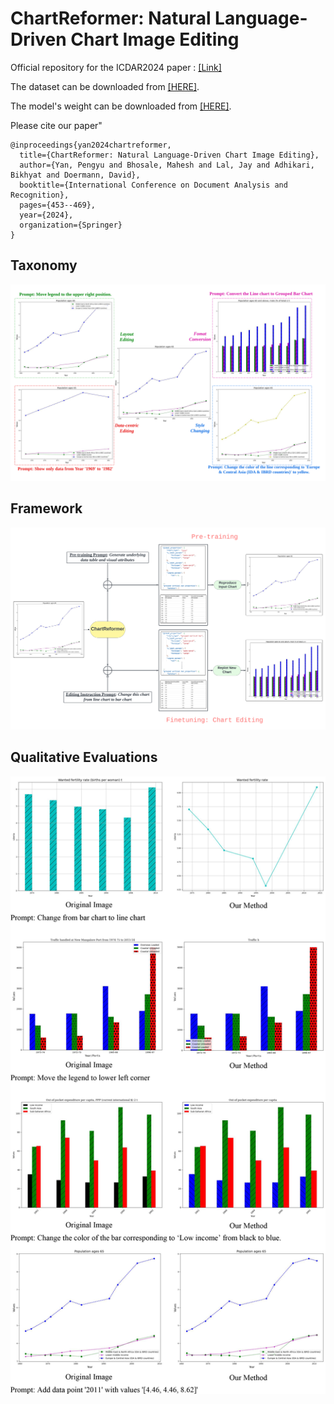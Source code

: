 ChartReformer: Natural Language-Driven Chart Image Editing
===

Official repository for the ICDAR2024 paper : [<u>[Link]</u>](https://link.springer.com/chapter/10.1007/978-3-031-70533-5_26)

The dataset can be downloaded from [<u>[HERE]</u>](https://drive.google.com/file/d/1Q5TfuwkrcQrK7V3usQ3w3oaVSEYvJIBq/view?usp=sharing).

The model's weight can be downloaded from [<u>[HERE]</u>](https://drive.google.com/file/d/1gu8gy_K2BvHd3OYi7aXYeVgBHUF7CYNc/view?usp=sharing).

Please cite our paper"

```
@inproceedings{yan2024chartreformer,
  title={ChartReformer: Natural Language-Driven Chart Image Editing},
  author={Yan, Pengyu and Bhosale, Mahesh and Lal, Jay and Adhikari, Bikhyat and Doermann, David},
  booktitle={International Conference on Document Analysis and Recognition},
  pages={453--469},
  year={2024},
  organization={Springer}
}
```



## Taxonomy

![Taxonomy](images/chart_reformer_samples.png?raw=true)

## Framework

![Framework](images/chart_reformer_method_diagram.png?raw=true)

## Qualitative Evaluations

![Qualitative Evaluations](images/qualitatively_eval_self.jpg?raw=true)


